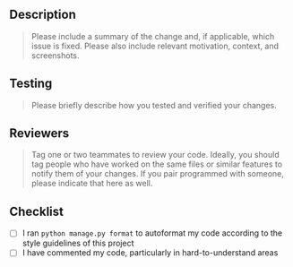 ## Description
> Please include a summary of the change and, if applicable, which issue is fixed. Please also include relevant motivation, context, and screenshots.

## Testing
> Please briefly describe how you tested and verified your changes.

## Reviewers 
> Tag one or two teammates to review your code. Ideally, you should tag people who have worked on the same files or similar features to notify them of your changes. If you pair programmed with someone, please indicate that here as well.

## Checklist
- [ ] I ran `python manage.py format` to autoformat my code according to the style guidelines of this project
- [ ] I have commented my code, particularly in hard-to-understand areas
